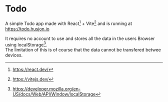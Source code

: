 # Todo

A simple Todo app made with React[^react] + Vite[^vite] and is running at https://todo.husjon.io

It requires no account to use and stores all the data in the users Browser using localStorage[^localStorage].  
The limitation of this is of course that the data cannot be transfered betwee devices.

[^react]: https://react.dev/
[^vite]: https://vitejs.dev/
[^localStorage]: https://developer.mozilla.org/en-US/docs/Web/API/Window/localStorage
